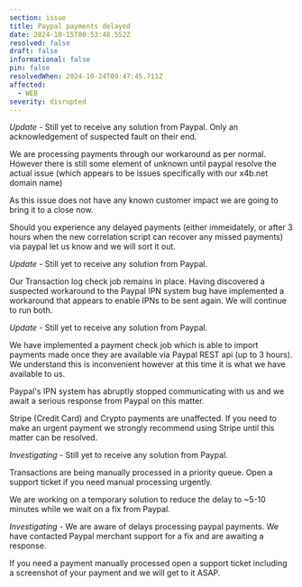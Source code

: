 ```yaml
---
section: issue
title: Paypal payments delayed
date: 2024-10-15T00:53:48.552Z
resolved: false
draft: false
informational: false
pin: false
resolvedWhen: 2024-10-24T09:47:45.711Z
affected:
  - WEB
severity: disrupted
---
```

*Update* - Still yet to receive any solution from Paypal. Only an acknowledgement of suspected fault on their end.

We are processing payments through our workaround as per normal. However there is still some element of unknown until paypal resolve the actual issue (which appears to be issues specifically with our x4b.net domain name)

As this issue does not have any known customer impact we are going to bring it to a close now.

Should you experience any delayed payments (either immeidately, or after 3 hours when the new correlation script can recover any missed payments) via paypal let us know and we will sort it out.

*Update* - Still yet to receive any solution from Paypal.

Our Transaction log check job remains in place. Having discovered a suspected workaround to the Paypal IPN system bug have implemented a workaround that appears to enable IPNs to be sent again. We will continue to run both.

*Update* - Still yet to receive any solution from Paypal.

We have implemented a payment check job which is able to import payments made once they are available via Paypal REST api (up to 3 hours). We understand this is inconvenient however at this time it is what we have available to us.

Paypal's IPN system has abruptly stopped communicating with us and we await a serious response from Paypal on this matter.

Stripe (Credit Card) and Crypto payments are unaffected. If you need to make an urgent payment we strongly recommend using Stripe until this matter can be resolved.

*Investigating* - Still yet to receive any solution from Paypal.

Transactions are being manually processed in a priority queue. Open a support ticket if you need manual processing urgently.

We are working on a temporary solution to reduce the delay to ~5-10 minutes while we wait on a fix from Paypal.

*Investigating* - We are aware of delays processing paypal payments. We have contacted Paypal merchant support for a fix and are awaiting a response.

If you need a payment manually processed open a support ticket including a screenshot of your payment and we will get to it ASAP.